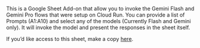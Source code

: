 This is a Google Sheet Add-on that allow you to invoke the Gemini Flash and Gemini Pro flows that were setup on Cloud Run. You can provide a list of Prompts (A1:A10) and select any of the models (Currently Flash and Gemini only). It will invoke the model and present the responses in the sheet itself. 

If you’d like access to this sheet, make a copy [here](https://docs.google.com/spreadsheets/d/1JHI8ReDMSZsfKlm1DJRSXnUHUI-ZVirWjjCaL9DWPeI/copy).
